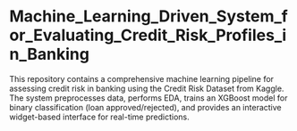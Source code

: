 # Machine_Learning_Driven_System_for_Evaluating_Credit_Risk_Profiles_in_Banking
This repository contains a comprehensive machine learning pipeline for assessing credit risk in banking using the Credit Risk Dataset from Kaggle. The system preprocesses data, performs EDA, trains an XGBoost model for binary classification (loan approved/rejected), and provides an interactive widget-based interface for real-time predictions.
